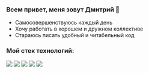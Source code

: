 ### Всем привет, меня зовут Дмитрий 👋

- Самосовершенствуюсь каждый день 
- Хочу работать в хорошем и дружном коллективе
- Стараюсь писать удобный и читабельный код

### Мой стек технологий:
<img src="https://img.shields.io/badge/JavaScript-000080?style=for-the-badge&logo=JavaScript&logoColor=F7DF1E"/> <img src="https://img.shields.io/badge/HTML-000080?style=for-the-badge&logo=HTML5&logoColor=E34F26"/> <img src="https://img.shields.io/badge/CSS-000080?style=for-the-badge&logo=CSS3&logoColor=1572B6"/> <img src="https://img.shields.io/badge/Webpack-000080?style=for-the-badge&logo=Webpack&logoColor=8DD6F9"/> <img src="https://img.shields.io/badge/Git-000080?style=for-the-badge&logo=Git&logoColor=F05032"/>


